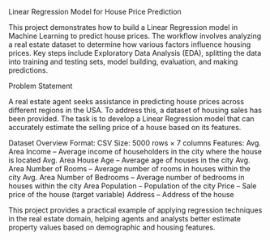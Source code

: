 Linear Regression Model for House Price Prediction

This project demonstrates how to build a Linear Regression model in Machine Learning to predict house prices. The workflow involves analyzing a real estate dataset to determine how various factors influence housing prices. Key steps include Exploratory Data Analysis (EDA), splitting the data into training and testing sets, model building, evaluation, and making predictions.

Problem Statement

A real estate agent seeks assistance in predicting house prices across different regions in the USA. To address this, a dataset of housing sales has been provided. The task is to develop a Linear Regression model that can accurately estimate the selling price of a house based on its features.

Dataset Overview
Format: CSV
Size: 5000 rows × 7 columns
Features:
Avg. Area Income – Average income of householders in the city where the house is located
Avg. Area House Age – Average age of houses in the city
Avg. Area Number of Rooms – Average number of rooms in houses within the city
Avg. Area Number of Bedrooms – Average number of bedrooms in houses within the city
Area Population – Population of the city
Price – Sale price of the house (target variable)
Address – Address of the house

This project provides a practical example of applying regression techniques in the real estate domain, helping agents and analysts better estimate property values based on demographic and housing features.
